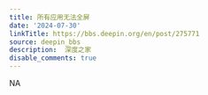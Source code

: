 ```yaml
---
title: 所有应用无法全屏
date: '2024-07-30'
linkTitle: https://bbs.deepin.org/en/post/275771
source: deepin_bbs
description:  深度之家 
disable_comments: true
---
```

NA
